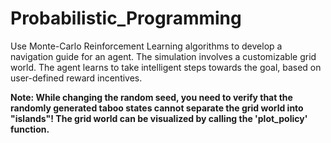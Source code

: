 # Probabilistic_Programming

Use Monte-Carlo Reinforcement Learning algorithms to develop a navigation guide for an agent.
The simulation involves a customizable grid world.
The agent learns to take intelligent steps towards the goal, based on user-defined reward incentives.

**Note: While changing the random seed, you need to verify that the randomly generated taboo states cannot separate the grid world into "islands"! The grid world can be visualized by calling the 'plot_policy' function.**
